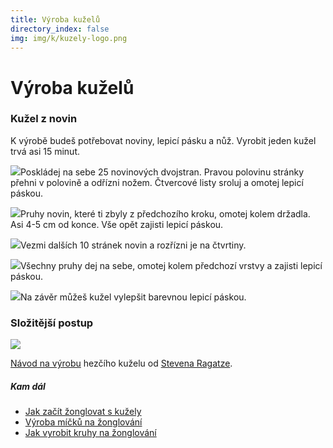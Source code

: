 ```yaml
---
title: Výroba kuželů
directory_index: false
img: img/k/kuzely-logo.png
---
```


# Výroba kuželů

### Kužel z novin

K výrobě budeš potřebovat noviny, lepicí pásku a nůž. Vyrobit jeden kužel trvá asi 15 minut.

![](/img/k/kuzely-vyrobaa.png)Poskládej na sebe 25 novinových dvojstran. Pravou polovinu stránky přehni v polovině a odřízni nožem. Čtvercové listy sroluj a omotej lepicí páskou.

![](/img/k/kuzely-vyrobab.png)Pruhy novin, které ti zbyly z předchozího kroku, omotej kolem držadla. Asi 4-5 cm od konce. Vše opět zajisti lepicí páskou.

![](/img/k/kuzely-vyrobac.png)Vezmi dalších 10 stránek novin a rozřízni je na čtvrtiny.

![](/img/k/kuzely-vyrobad.png)Všechny pruhy dej na sebe, omotej kolem předchozí vrstvy a zajisti lepicí páskou.

![](/img/k/kuzely-vyrobae.png)Na závěr můžeš kužel vylepšit barevnou lepicí páskou.

### Složitější postup

[![](/img/j/juggling-club-steven.png)](/doc/juggling-club.pdf "Výroba kuželu")

[Návod na výrobu](/doc/juggling-club.pdf "Výroba kuželu") hezčího kuželu od [Stevena Ragatze](http://www.circusartsonline.com/en/props.htm).

##### Kam dál

- [Jak začít žonglovat s kužely](/kuzely/jak-zacit.html "Rychlý návod na žonglování s kužely")
- [Výroba míčků na žonglování](/micky/vyroba.html "Míčky na žonglování snadno a rychle")
- [Jak vyrobit kruhy na žonglování](/kruhy/vyroba.html "Návod na výrobu kruhů z novin.")
